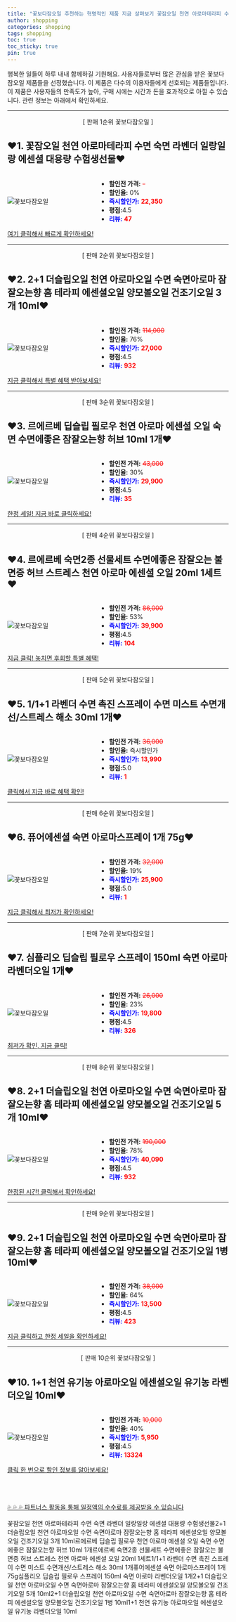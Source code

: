 ```yaml
---
title: "꽃보다잠오일 추천하는 혁명적인 제품 지금 살펴보기 꽃잠오일 천연 아로마테라피 수면 숙면"
author: shopping
categories: shopping
tags: shopping
toc: true
toc_sticky: true
pin: true
---
```

행복한 일들이 하루 내내 함께하길 기원해요. 사용자들로부터 많은 관심을 받은 꽃보다잠오일 제품들을 선정했습니다. 이 제품은 다수의 이용자들에게 선호되는 제품들입니다. 이 제품은 사용자들의 만족도가 높아, 구매 시에는 시간과 돈을 효과적으로 아낄 수 있습니다. 관련 정보는 아래에서 확인하세요.

---
<p class="toplist" style="margin: 0 auto; display: block; width: fit-content;">[ 판매 1순위 꽃보다잠오일 ]</p>

<h2><strong>❤️1. 꽃잠오일 천연 아로마테라피 수면 숙면 라벤더 일랑일랑 에센셜 대용량 수험생선물❤️</strong></h2>

<div style="display: flex; align-items: center;">
    <div style="flex: 0.4;">
        <img src="https://thumbnail7.coupangcdn.com/thumbnails/remote/230x230ex/image/vendor_inventory/286b/904ae81a4dc7c142e7ae94172235f4846c561be2af659246a98bc9dcd42a.jpg" alt="꽃보다잠오일" style="max-width: 100%;">
    </div>
    <div style="flex: 0.6; margin-left: 10px;">
        <ul>
            <li><strong>할인전 가격:</strong> <del style="color: red;">-</del></li>
            <li><strong>할인율:</strong> 0%</li>
            <li><span style='color:blue'><strong>즉시할인가:</strong></span> <span style='color:red'><strong>22,350</strong></span></li>
            <li><strong>평점:</strong>4.5</li>
            <li><span style='color:blue'><strong>리뷰:</strong></span> <span style='color:red'><strong>47</strong></span></li>
        </ul>
    </div>
</div>
<div class="center">
    <a href="https://selin100587001.github.io?lptag=AF9450613&subid=githubio&pageKey=6650780390&traceid=V0-153&itemId=15239158834&vendorItemId=82459971958" class="myButton">
        여기 클릭해서 빠르게 확인하세요!
    </a>
</div>


---
<p class="toplist" style="margin: 0 auto; display: block; width: fit-content;">[ 판매 2순위 꽃보다잠오일 ]</p>

<h2><strong>❤️2. 2+1 더슬립오일 천연 아로마오일 수면 숙면아로마 잠잘오는향 홈 테라피 에센셜오일 양모볼오일 건조기오일 3개 10ml❤️</strong></h2>

<div style="display: flex; align-items: center;">
    <div style="flex: 0.4;">
        <img src="https://thumbnail10.coupangcdn.com/thumbnails/remote/230x230ex/image/vendor_inventory/7e7e/ecda0783fccb3f092575e4ff872d63019de88c3e95709de9661414a9d914.jpg" alt="꽃보다잠오일" style="max-width: 100%;">
    </div>
    <div style="flex: 0.6; margin-left: 10px;">
        <ul>
            <li><strong>할인전 가격:</strong> <del style="color: red;">114,000</del></li>
            <li><strong>할인율:</strong> 76%</li>
            <li><span style='color:blue'><strong>즉시할인가:</strong></span> <span style='color:red'><strong>27,000</strong></span></li>
            <li><strong>평점:</strong>4.5</li>
            <li><span style='color:blue'><strong>리뷰:</strong></span> <span style='color:red'><strong>932</strong></span></li>
        </ul>
    </div>
</div>
<div class="center">
    <a href="https://selin100587001.github.io?lptag=AF9450613&subid=githubio&pageKey=6890458102&traceid=V0-153&itemId=16540562271&vendorItemId=86568487539" class="myButton">
        지금 클릭해서 특별 혜택 받아보세요!
    </a>
</div>


---
<p class="toplist" style="margin: 0 auto; display: block; width: fit-content;">[ 판매 3순위 꽃보다잠오일 ]</p>

<h2><strong>❤️3. 르에르베 딥슬립 필로우 천연 아로마 에센셜 오일 숙면 수면에좋은 잠잘오는향 허브 10ml 1개❤️</strong></h2>

<div style="display: flex; align-items: center;">
    <div style="flex: 0.4;">
        <img src="https://thumbnail7.coupangcdn.com/thumbnails/remote/230x230ex/image/vendor_inventory/42eb/109d6b5eb782b007552f5de95df0974ed82902baeffdb89abb800bf8c8f1.jpg" alt="꽃보다잠오일" style="max-width: 100%;">
    </div>
    <div style="flex: 0.6; margin-left: 10px;">
        <ul>
            <li><strong>할인전 가격:</strong> <del style="color: red;">43,000</del></li>
            <li><strong>할인율:</strong> 30%</li>
            <li><span style='color:blue'><strong>즉시할인가:</strong></span> <span style='color:red'><strong>29,900</strong></span></li>
            <li><strong>평점:</strong>4.5</li>
            <li><span style='color:blue'><strong>리뷰:</strong></span> <span style='color:red'><strong>35</strong></span></li>
        </ul>
    </div>
</div>
<div class="center">
    <a href="https://selin100587001.github.io?lptag=AF9450613&subid=githubio&pageKey=7635901740&traceid=V0-153&itemId=20276328475&vendorItemId=80639213310" class="myButton">
        한정 세일! 지금 바로 클릭하세요!
    </a>
</div>


---
<p class="toplist" style="margin: 0 auto; display: block; width: fit-content;">[ 판매 4순위 꽃보다잠오일 ]</p>

<h2><strong>❤️4. 르에르베 숙면2종 선물세트 수면에좋은 잠잘오는 불면증 허브 스트레스 천연 아로마 에센셜 오일 20ml 1세트❤️</strong></h2>

<div style="display: flex; align-items: center;">
    <div style="flex: 0.4;">
        <img src="https://thumbnail7.coupangcdn.com/thumbnails/remote/230x230ex/image/vendor_inventory/b660/7b03fa26e4c7cde4545f42dc5a47a05b2657e0206ab6a1813544f9e870d7.jpg" alt="꽃보다잠오일" style="max-width: 100%;">
    </div>
    <div style="flex: 0.6; margin-left: 10px;">
        <ul>
            <li><strong>할인전 가격:</strong> <del style="color: red;">86,000</del></li>
            <li><strong>할인율:</strong> 53%</li>
            <li><span style='color:blue'><strong>즉시할인가:</strong></span> <span style='color:red'><strong>39,900</strong></span></li>
            <li><strong>평점:</strong>4.5</li>
            <li><span style='color:blue'><strong>리뷰:</strong></span> <span style='color:red'><strong>104</strong></span></li>
        </ul>
    </div>
</div>
<div class="center">
    <a href="https://selin100587001.github.io?lptag=AF9450613&subid=githubio&pageKey=6440026413&traceid=V0-153&itemId=13935997840&vendorItemId=81185318590" class="myButton">
        지금 클릭! 놓치면 후회할 특별 혜택!
    </a>
</div>


---
<p class="toplist" style="margin: 0 auto; display: block; width: fit-content;">[ 판매 5순위 꽃보다잠오일 ]</p>

<h2><strong>❤️5. 1/1+1 라벤더 수면 촉진 스프레이 수면 미스트 수면개선/스트레스 해소 30ml 1개❤️</strong></h2>

<div style="display: flex; align-items: center;">
    <div style="flex: 0.4;">
        <img src="https://thumbnail8.coupangcdn.com/thumbnails/remote/230x230ex/image/vendor_inventory/c4ad/b6e9e1fbf3fdac5c24141bdccea1d7d0919bd0832360c0134b3c5a1d32fe.png" alt="꽃보다잠오일" style="max-width: 100%;">
    </div>
    <div style="flex: 0.6; margin-left: 10px;">
        <ul>
            <li><strong>할인전 가격:</strong> <del style="color: red;">36,000</del></li>
            <li><strong>할인율:</strong> 즉시할인가</li>
            <li><span style='color:blue'><strong>즉시할인가:</strong></span> <span style='color:red'><strong>13,990</strong></span></li>
            <li><strong>평점:</strong>5.0</li>
            <li><span style='color:blue'><strong>리뷰:</strong></span> <span style='color:red'><strong>1</strong></span></li>
        </ul>
    </div>
</div>
<div class="center">
    <a href="https://selin100587001.github.io?lptag=AF9450613&subid=githubio&pageKey=8207234313&traceid=V0-153&itemId=23546158201&vendorItemId=90572352812" class="myButton">
        클릭해서 지금 바로 혜택 확인!
    </a>
</div>


---
<p class="toplist" style="margin: 0 auto; display: block; width: fit-content;">[ 판매 6순위 꽃보다잠오일 ]</p>

<h2><strong>❤️6. 퓨어에센셜 숙면 아로마스프레이 1개 75g❤️</strong></h2>

<div style="display: flex; align-items: center;">
    <div style="flex: 0.4;">
        <img src="https://thumbnail6.coupangcdn.com/thumbnails/remote/230x230ex/image/vendor_inventory/37cc/feb532d50a65367c2c12f64d6a2c1be5ad3c290120fb7d082a373c0c6304.jpg" alt="꽃보다잠오일" style="max-width: 100%;">
    </div>
    <div style="flex: 0.6; margin-left: 10px;">
        <ul>
            <li><strong>할인전 가격:</strong> <del style="color: red;">32,000</del></li>
            <li><strong>할인율:</strong> 19%</li>
            <li><span style='color:blue'><strong>즉시할인가:</strong></span> <span style='color:red'><strong>25,900</strong></span></li>
            <li><strong>평점:</strong>5.0</li>
            <li><span style='color:blue'><strong>리뷰:</strong></span> <span style='color:red'><strong>1</strong></span></li>
        </ul>
    </div>
</div>
<div class="center">
    <a href="https://selin100587001.github.io?lptag=AF9450613&subid=githubio&pageKey=7905688105&traceid=V0-153&itemId=21678818345&vendorItemId=88728977147" class="myButton">
        지금 클릭해서 최저가 확인하세요!
    </a>
</div>


---
<p class="toplist" style="margin: 0 auto; display: block; width: fit-content;">[ 판매 7순위 꽃보다잠오일 ]</p>

<h2><strong>❤️7. 심플리오 딥슬립 필로우 스프레이 150ml 숙면 아로마 라벤더오일 1개❤️</strong></h2>

<div style="display: flex; align-items: center;">
    <div style="flex: 0.4;">
        <img src="https://thumbnail6.coupangcdn.com/thumbnails/remote/230x230ex/image/vendor_inventory/1a77/25a8e68f68cd7bf60e8beca26735a994785125c0956a457197a66070fde3.jpg" alt="꽃보다잠오일" style="max-width: 100%;">
    </div>
    <div style="flex: 0.6; margin-left: 10px;">
        <ul>
            <li><strong>할인전 가격:</strong> <del style="color: red;">26,000</del></li>
            <li><strong>할인율:</strong> 23%</li>
            <li><span style='color:blue'><strong>즉시할인가:</strong></span> <span style='color:red'><strong>19,800</strong></span></li>
            <li><strong>평점:</strong>4.5</li>
            <li><span style='color:blue'><strong>리뷰:</strong></span> <span style='color:red'><strong>326</strong></span></li>
        </ul>
    </div>
</div>
<div class="center">
    <a href="https://selin100587001.github.io?lptag=AF9450613&subid=githubio&pageKey=5641574222&traceid=V0-153&itemId=9205142244&vendorItemId=76490897761" class="myButton">
        최저가 확인, 지금 클릭!
    </a>
</div>


---
<p class="toplist" style="margin: 0 auto; display: block; width: fit-content;">[ 판매 8순위 꽃보다잠오일 ]</p>

<h2><strong>❤️8. 2+1 더슬립오일 천연 아로마오일 수면 숙면아로마 잠잘오는향 홈 테라피 에센셜오일 양모볼오일 건조기오일 5개 10ml❤️</strong></h2>

<div style="display: flex; align-items: center;">
    <div style="flex: 0.4;">
        <img src="https://thumbnail10.coupangcdn.com/thumbnails/remote/230x230ex/image/vendor_inventory/ffb7/d1f68407250f140782c7add34b9d503bd31cbc004bb809490d5019cd4490.jpg" alt="꽃보다잠오일" style="max-width: 100%;">
    </div>
    <div style="flex: 0.6; margin-left: 10px;">
        <ul>
            <li><strong>할인전 가격:</strong> <del style="color: red;">190,000</del></li>
            <li><strong>할인율:</strong> 78%</li>
            <li><span style='color:blue'><strong>즉시할인가:</strong></span> <span style='color:red'><strong>40,090</strong></span></li>
            <li><strong>평점:</strong>4.5</li>
            <li><span style='color:blue'><strong>리뷰:</strong></span> <span style='color:red'><strong>932</strong></span></li>
        </ul>
    </div>
</div>
<div class="center">
    <a href="https://selin100587001.github.io?lptag=AF9450613&subid=githubio&pageKey=6890458102&traceid=V0-153&itemId=16540562270&vendorItemId=73129119735" class="myButton">
        한정된 시간! 클릭해서 확인하세요!
    </a>
</div>


---
<p class="toplist" style="margin: 0 auto; display: block; width: fit-content;">[ 판매 9순위 꽃보다잠오일 ]</p>

<h2><strong>❤️9. 2+1 더슬립오일 천연 아로마오일 수면 숙면아로마 잠잘오는향 홈 테라피 에센셜오일 양모볼오일 건조기오일 1병 10ml❤️</strong></h2>

<div style="display: flex; align-items: center;">
    <div style="flex: 0.4;">
        <img src="https://thumbnail8.coupangcdn.com/thumbnails/remote/230x230ex/image/vendor_inventory/621e/8300c38683842b82b86807ffcdca3ea5e5fb09a0f91620ebb36a59eaa985.jpg" alt="꽃보다잠오일" style="max-width: 100%;">
    </div>
    <div style="flex: 0.6; margin-left: 10px;">
        <ul>
            <li><strong>할인전 가격:</strong> <del style="color: red;">38,000</del></li>
            <li><strong>할인율:</strong> 64%</li>
            <li><span style='color:blue'><strong>즉시할인가:</strong></span> <span style='color:red'><strong>13,500</strong></span></li>
            <li><strong>평점:</strong>4.5</li>
            <li><span style='color:blue'><strong>리뷰:</strong></span> <span style='color:red'><strong>423</strong></span></li>
        </ul>
    </div>
</div>
<div class="center">
    <a href="https://selin100587001.github.io?lptag=AF9450613&subid=githubio&pageKey=8207865475&traceid=V0-153&itemId=16540562411&vendorItemId=73129119743" class="myButton">
        지금 클릭하고 한정 세일을 확인하세요!
    </a>
</div>


---
<p class="toplist" style="margin: 0 auto; display: block; width: fit-content;">[ 판매 10순위 꽃보다잠오일 ]</p>

<h2><strong>❤️10. 1+1 천연 유기농 아로마오일 에센셜오일 유기농 라벤더오일 10ml❤️</strong></h2>

<div style="display: flex; align-items: center;">
    <div style="flex: 0.4;">
        <img src="https://thumbnail9.coupangcdn.com/thumbnails/remote/230x230ex/image/vendor_inventory/0e35/7051a810b332a6b2d8058f45cb2d43b12908c229e41eca6d5c97bc832e32.jpg" alt="꽃보다잠오일" style="max-width: 100%;">
    </div>
    <div style="flex: 0.6; margin-left: 10px;">
        <ul>
            <li><strong>할인전 가격:</strong> <del style="color: red;">10,000</del></li>
            <li><strong>할인율:</strong> 40%</li>
            <li><span style='color:blue'><strong>즉시할인가:</strong></span> <span style='color:red'><strong>5,950</strong></span></li>
            <li><strong>평점:</strong>4.5</li>
            <li><span style='color:blue'><strong>리뷰:</strong></span> <span style='color:red'><strong>13324</strong></span></li>
        </ul>
    </div>
</div>
<div class="center">
    <a href="https://selin100587001.github.io?lptag=AF9450613&subid=githubio&pageKey=6556537676&traceid=V0-153&itemId=14658962524&vendorItemId=77561676597" class="myButton">
        클릭 한 번으로 할인 정보를 알아보세요!
    </a>
</div>

<br><br><br>[💦 💦 💦 파트너스 활동을 통해 일정액의 수수료를 제공받을 수 있습니다](https://link.coupang.com/a/bcpT2c)<br><br>꽃잠오일 천연 아로마테라피 수면 숙면 라벤더 일랑일랑 에센셜 대용량 수험생선물2+1 더슬립오일 천연 아로마오일 수면 숙면아로마 잠잘오는향 홈 테라피 에센셜오일 양모볼오일 건조기오일 3개 10ml르에르베 딥슬립 필로우 천연 아로마 에센셜 오일 숙면 수면에좋은 잠잘오는향 허브 10ml 1개르에르베 숙면2종 선물세트 수면에좋은 잠잘오는 불면증 허브 스트레스 천연 아로마 에센셜 오일 20ml 1세트1/1+1 라벤더 수면 촉진 스프레이 수면 미스트 수면개선/스트레스 해소 30ml 1개퓨어에센셜 숙면 아로마스프레이 1개 75g심플리오 딥슬립 필로우 스프레이 150ml 숙면 아로마 라벤더오일 1개2+1 더슬립오일 천연 아로마오일 수면 숙면아로마 잠잘오는향 홈 테라피 에센셜오일 양모볼오일 건조기오일 5개 10ml2+1 더슬립오일 천연 아로마오일 수면 숙면아로마 잠잘오는향 홈 테라피 에센셜오일 양모볼오일 건조기오일 1병 10ml1+1 천연 유기농 아로마오일 에센셜오일 유기농 라벤더오일 10ml